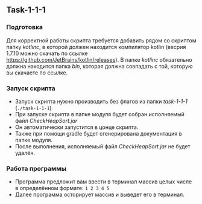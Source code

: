## Task-1-1-1
### Подготовка
Для корректной работы скрипта требуется добавить рядом со скриптом папку *kotlinc*, 
в которой должен находится компилятор kotlin (весрия 1.7.10 можно скачать по ссылке https://github.com/JetBrains/kotlin/releases).
В папке *kotlinc* обязательно должна находится папка *bin*, которая должна совпадать с той, которую вы скачаете по ссылке.
### Запуск скрипта
- Запуск скрипта нужно производить без флагов из папки *task-1-1-1* (`./task-1-1-1`)
- При запуске скрипта в папке модуля будет собран исполняемый файл *CheckHeapSort.jar*
- Он автоматически запустится в цонце скрипта.
- Также при помощи gradle будет сгенерирована документация в папке модуля.
- После выполнения, исполняемый файл *CheckHeapSort.jar* не будет удалён.
### Работа программы
- Программа предложит вам ввести в терминал массив целых числе в определённом формате: `1 2 3 4 5`
- Далее программа осторирует массив и выведет его в терминал.
